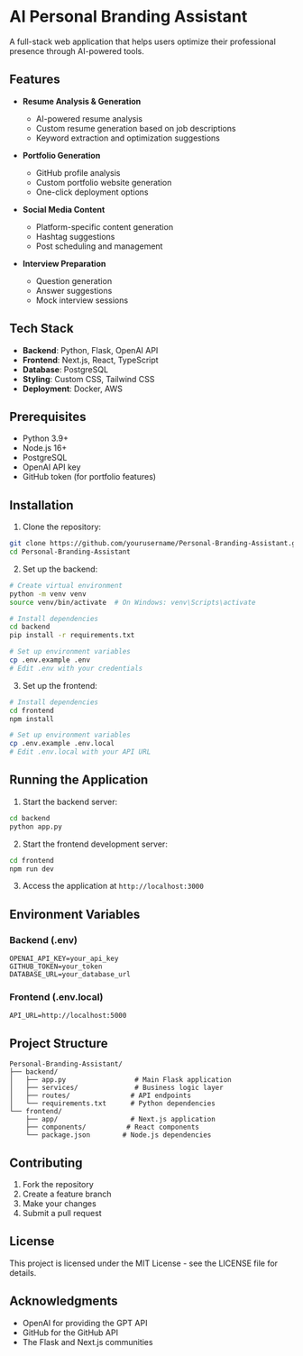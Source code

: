# AI Personal Branding Assistant

A full-stack web application that helps users optimize their professional presence through AI-powered tools.

## Features

- **Resume Analysis & Generation**

  - AI-powered resume analysis
  - Custom resume generation based on job descriptions
  - Keyword extraction and optimization suggestions

- **Portfolio Generation**

  - GitHub profile analysis
  - Custom portfolio website generation
  - One-click deployment options

- **Social Media Content**

  - Platform-specific content generation
  - Hashtag suggestions
  - Post scheduling and management

- **Interview Preparation**
  - Question generation
  - Answer suggestions
  - Mock interview sessions

## Tech Stack

- **Backend**: Python, Flask, OpenAI API
- **Frontend**: Next.js, React, TypeScript
- **Database**: PostgreSQL
- **Styling**: Custom CSS, Tailwind CSS
- **Deployment**: Docker, AWS

## Prerequisites

- Python 3.9+
- Node.js 16+
- PostgreSQL
- OpenAI API key
- GitHub token (for portfolio features)

## Installation

1. Clone the repository:

```bash
git clone https://github.com/yourusername/Personal-Branding-Assistant.git
cd Personal-Branding-Assistant
```

2. Set up the backend:

```bash
# Create virtual environment
python -m venv venv
source venv/bin/activate  # On Windows: venv\Scripts\activate

# Install dependencies
cd backend
pip install -r requirements.txt

# Set up environment variables
cp .env.example .env
# Edit .env with your credentials
```

3. Set up the frontend:

```bash
# Install dependencies
cd frontend
npm install

# Set up environment variables
cp .env.example .env.local
# Edit .env.local with your API URL
```

## Running the Application

1. Start the backend server:

```bash
cd backend
python app.py
```

2. Start the frontend development server:

```bash
cd frontend
npm run dev
```

3. Access the application at `http://localhost:3000`

## Environment Variables

### Backend (.env)

```
OPENAI_API_KEY=your_api_key
GITHUB_TOKEN=your_token
DATABASE_URL=your_database_url
```

### Frontend (.env.local)

```
API_URL=http://localhost:5000
```

## Project Structure

```
Personal-Branding-Assistant/
├── backend/
│   ├── app.py                 # Main Flask application
│   ├── services/              # Business logic layer
│   ├── routes/               # API endpoints
│   └── requirements.txt      # Python dependencies
└── frontend/
    ├── app/                  # Next.js application
    ├── components/          # React components
    └── package.json        # Node.js dependencies
```

## Contributing

1. Fork the repository
2. Create a feature branch
3. Make your changes
4. Submit a pull request

## License

This project is licensed under the MIT License - see the LICENSE file for details.

## Acknowledgments

- OpenAI for providing the GPT API
- GitHub for the GitHub API
- The Flask and Next.js communities

